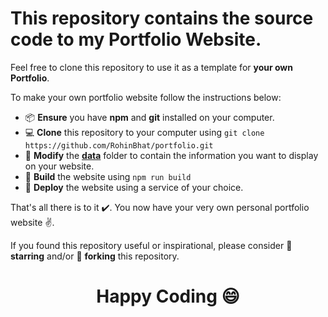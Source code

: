 # This repository contains the source code to my Portfolio Website.

Feel free to clone this repository to use it as a template for **your own Portfolio**.

To make your own portfolio website follow the instructions below:

- :package: **Ensure** you have **npm** and **git** installed on your computer.
- :computer: **Clone** this repository to your computer using `git clone https://github.com/RohinBhat/portfolio.git`
- :wrench: **Modify** the [**data**](https://github.com/RohinBhat/portfolio/tree/master/src/data) folder to contain the information you want to display on your website.
- :hammer: **Build** the website using `npm run build`
- :rocket: **Deploy** the website using a service of your choice.

That's all there is to it :heavy_check_mark:. You now have your very own personal portfolio website :v:.

If you found this repository useful or inspirational, please consider :star2: **starring** and/or :fork_and_knife: **forking** this repository.

# <p align="center">Happy Coding :smile:</p>
